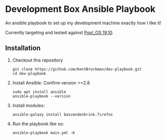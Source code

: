 # Development Box Ansible Playbook

An ansible playbook to set up my development machine exactly how I like it!

Currently targeting and tested against [Pop!\_OS 19.10](https://system76.com/pop).

## Installation

1. Checkout this repository
   ```
   git clone https://github.com/KentBrockman/dev-playbook.git
   cd dev-playbook
   ```
2. Install Ansible. Confirm version >=2.8
   ```
   sudo apt install ansible
   ansible-playbook --version
   ```
3. Install modules:
   ```
   ansible-galaxy install basvandenbrink.firefox
   ```
4. Run the playbook like so:
   ```
   ansible-playbook main.yml -K
   ```
